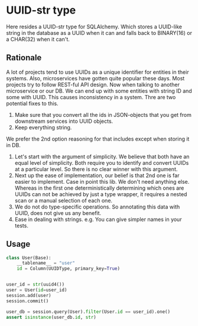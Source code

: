 # UUID-str type

Here resides a UUID-str type for SQLAlchemy. Which stores a UUID-like string in
the database as a UUID when it can and falls back to BINARY(16) or a CHAR(32)
when it can't.

## Rationale

A lot of projects tend to use UUIDs as a unique identifier for entities in
their systems. Also, microservices have gotten quite popular these days. Most
projects try to follow REST-ful API design. Now when talking to another
microservice or our DB. We can end up with some entities with string ID and
some with UUID. This causes inconsistency in a system. Thre are two potential
fixes to this.
1. Make sure that you convert all the ids in JSON-objects that you get from
   downstream services into UUID objects. 
2. Keep everything string.

We prefer the 2nd option reasoning for that includes except when storing it in
DB.
1. Let's start with the argument of simplicity. We believe that both have an
   equal level of simplicity. Both require you to identify and convert UUIDs at
   a particular level. So there is no clear winner with this argument.
2. Next up the ease of implementation, our belief is that 2nd one is far easier
   to implement. Case in point this lib. We don't need anything else. Whereas
   in the first one deterministically determining which ones are UUIDs can not
   be achieved by just a type wrapper, it requires a nested scan or a manual
   selection of each one.
3. We do not do type-specific operations. So annotating this data with UUID,
   does not give us any benefit.
4. Ease in dealing with strings. e.g. You can give simpler names in your tests.

## Usage

```python
class User(Base):
    __tablename__ = "user"
    id = Column(UUIDType, primary_key=True)


user_id = str(uuid4())
user = User(id=user_id)
session.add(user)
session.commit()

user_db = session.query(User).filter(User.id == user_id).one()
assert isinstance(user_db.id, str)
```
